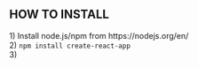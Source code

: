 <h2>HOW TO INSTALL</h2>
1) Install node.js/npm from https://nodejs.org/en/ <br>
2) <code>npm install create-react-app</code> <br>
3) 
